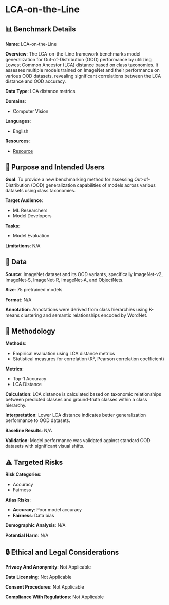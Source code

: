# LCA-on-the-Line

## 📊 Benchmark Details

**Name**: LCA-on-the-Line

**Overview**: The LCA-on-the-Line framework benchmarks model generalization for Out-of-Distribution (OOD) performance by utilizing Lowest Common Ancestor (LCA) distance based on class taxonomies. It assesses multiple models trained on ImageNet and their performance on various OOD datasets, revealing significant correlations between the LCA distance and OOD accuracy.

**Data Type**: LCA distance metrics

**Domains**:
- Computer Vision

**Languages**:
- English

**Resources**:
- [Resource](https://arxiv.org/abs/2407.16067)

## 🎯 Purpose and Intended Users

**Goal**: To provide a new benchmarking method for assessing Out-of-Distribution (OOD) generalization capabilities of models across various datasets using class taxonomies.

**Target Audience**:
- ML Researchers
- Model Developers

**Tasks**:
- Model Evaluation

**Limitations**: N/A

## 💾 Data

**Source**: ImageNet dataset and its OOD variants, specifically ImageNet-v2, ImageNet-S, ImageNet-R, ImageNet-A, and ObjectNets.

**Size**: 75 pretrained models

**Format**: N/A

**Annotation**: Annotations were derived from class hierarchies using K-means clustering and semantic relationships encoded by WordNet.

## 🔬 Methodology

**Methods**:
- Empirical evaluation using LCA distance metrics
- Statistical measures for correlation (R², Pearson correlation coefficient)

**Metrics**:
- Top-1 Accuracy
- LCA Distance

**Calculation**: LCA distance is calculated based on taxonomic relationships between predicted classes and ground-truth classes within a class hierarchy.

**Interpretation**: Lower LCA distance indicates better generalization performance to OOD datasets.

**Baseline Results**: N/A

**Validation**: Model performance was validated against standard OOD datasets with significant visual shifts.

## ⚠️ Targeted Risks

**Risk Categories**:
- Accuracy
- Fairness

**Atlas Risks**:
- **Accuracy**: Poor model accuracy
- **Fairness**: Data bias

**Demographic Analysis**: N/A

**Potential Harm**: N/A

## 🔒 Ethical and Legal Considerations

**Privacy And Anonymity**: Not Applicable

**Data Licensing**: Not Applicable

**Consent Procedures**: Not Applicable

**Compliance With Regulations**: Not Applicable
